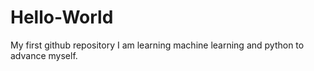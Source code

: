 # Hello-World
My first github repository
I am learning machine learning and python to advance myself.
